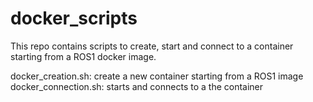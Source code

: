 # docker_scripts
This repo contains scripts to create, start and connect to a container starting from a ROS1 docker image.

docker_creation.sh: create a new container starting from a ROS1 image
docker_connection.sh: starts and connects to a the container

